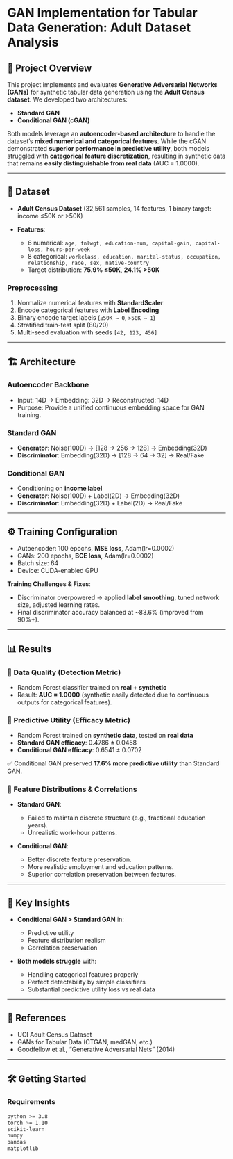 
# GAN Implementation for Tabular Data Generation: Adult Dataset Analysis

## 📌 Project Overview

This project implements and evaluates **Generative Adversarial Networks (GANs)** for synthetic tabular data generation using the **Adult Census dataset**.
We developed two architectures:

* **Standard GAN**
* **Conditional GAN (cGAN)**

Both models leverage an **autoencoder-based architecture** to handle the dataset’s **mixed numerical and categorical features**.
While the cGAN demonstrated **superior performance in predictive utility**, both models struggled with **categorical feature discretization**, resulting in synthetic data that remains **easily distinguishable from real data** (AUC = 1.0000).

---

## 📂 Dataset

* **Adult Census Dataset** (32,561 samples, 14 features, 1 binary target: income ≤50K or >50K)
* **Features**:

  * 6 numerical: `age, fnlwgt, education-num, capital-gain, capital-loss, hours-per-week`
  * 8 categorical: `workclass, education, marital-status, occupation, relationship, race, sex, native-country`
  * Target distribution: **75.9% ≤50K**, **24.1% >50K**

### Preprocessing

1. Normalize numerical features with **StandardScaler**
2. Encode categorical features with **Label Encoding**
3. Binary encode target labels (`≤50K → 0`, `>50K → 1`)
4. Stratified train-test split (80/20)
5. Multi-seed evaluation with seeds `[42, 123, 456]`

---

## 🏗️ Architecture

### Autoencoder Backbone

* Input: 14D → Embedding: 32D → Reconstructed: 14D
* Purpose: Provide a unified continuous embedding space for GAN training.

### Standard GAN

* **Generator**: Noise(100D) → \[128 → 256 → 128] → Embedding(32D)
* **Discriminator**: Embedding(32D) → \[128 → 64 → 32] → Real/Fake

### Conditional GAN

* Conditioning on **income label**
* **Generator**: Noise(100D) + Label(2D) → Embedding(32D)
* **Discriminator**: Embedding(32D) + Label(2D) → Real/Fake

---

## ⚙️ Training Configuration

* Autoencoder: 100 epochs, **MSE loss**, Adam(lr=0.0002)
* GANs: 200 epochs, **BCE loss**, Adam(lr=0.0002)
* Batch size: 64
* Device: CUDA-enabled GPU

**Training Challenges & Fixes**:

* Discriminator overpowered → applied **label smoothing**, tuned network size, adjusted learning rates.
* Final discriminator accuracy balanced at \~83.6% (improved from 90%+).

---

## 📊 Results

### 🔹 Data Quality (Detection Metric)

* Random Forest classifier trained on **real + synthetic**
* Result: **AUC = 1.0000** (synthetic easily detected due to continuous outputs for categorical features).

### 🔹 Predictive Utility (Efficacy Metric)

* Random Forest trained on **synthetic data**, tested on **real data**
* **Standard GAN efficacy**: 0.4786 ± 0.0458
* **Conditional GAN efficacy**: 0.6541 ± 0.0702

✅ Conditional GAN preserved **17.6% more predictive utility** than Standard GAN.

### 🔹 Feature Distributions & Correlations

* **Standard GAN**:

  * Failed to maintain discrete structure (e.g., fractional education years).
  * Unrealistic work-hour patterns.
* **Conditional GAN**:

  * Better discrete feature preservation.
  * More realistic employment and education patterns.
  * Superior correlation preservation between features.

---

## 📌 Key Insights

* **Conditional GAN > Standard GAN** in:

  * Predictive utility
  * Feature distribution realism
  * Correlation preservation
* **Both models struggle** with:

  * Handling categorical features properly
  * Perfect detectability by simple classifiers
  * Substantial predictive utility loss vs real data

---

## 📖 References

* UCI Adult Census Dataset
* GANs for Tabular Data (CTGAN, medGAN, etc.)
* Goodfellow et al., “Generative Adversarial Nets” (2014)

---

## 🛠️ Getting Started

### Requirements

```bash
python >= 3.8
torch >= 1.10
scikit-learn
numpy
pandas
matplotlib
```
